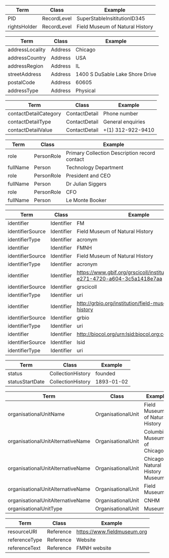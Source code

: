 | Term | Class | Example | 
| ---- | ----- | ------- | 
| PID | RecordLevel | SuperStableInsititutionID345 | 
| rightsHolder | RecordLevel | Field Museum of Natural History | 

| Term | Class | Example | 
| ---- | ----- | ------- | 
| addressLocality | Address | Chicago | 
| addressCountry | Address | USA | 
| addressRegion | Address | IL | 
| streetAddress | Address | 1400 S DuSable Lake Shore Drive | 
| postalCode | Address | 60605 | 
| addressType | Address | Physical | 

| Term | Class | Example | 
| ---- | ----- | ------- | 
| contactDetailCategory | ContactDetail | Phone number | 
| contactDetailType | ContactDetail | General enquiries | 
| contactDetailValue | ContactDetail | +(1) 312-922-9410 | 

| Term | Class | Example | 
| ---- | ----- | ------- | 
| role | PersonRole | Primary Collection Description record contact | 
| fullName | Person | Technology Department | 
| role | PersonRole | President and CEO | 
| fullName | Person | Dr Julian Siggers | 
| role | PersonRole | CFO | 
| fullName | Person | Le Monte Booker | 

| Term | Class | Example | 
| ---- | ----- | ------- | 
| identifier | Identifier | FM | 
| identifierSource | Identifier | Field Museum of Natural History | 
| identifierType | Identifier | acronym | 
| identifier | Identifier | FMNH | 
| identifierSource | Identifier | Field Museum of Natural History | 
| identifierType | Identifier | acronym | 
| identifier | Identifier | https://www.gbif.org/grscicoll/institution/e71f36f1-e271-4720-a604-3c5a1418e7aa | 
| identifierSource | Identifier | grscicoll | 
| identifierType | Identifier | uri | 
| identifier | Identifier | http://grbio.org/institution/field-museum-natural-history | 
| identifierSource | Identifier | grbio | 
| identifierType | Identifier | uri | 
| identifier | Identifier | http://biocol.org/urn:lsid:biocol.org:col:34795 | 
| identifierSource | Identifier | lsid | 
| identifierType | Identifier | uri | 

| Term | Class | Example | 
| ---- | ----- | ------- | 
| status | CollectionHistory | founded | 
| statusStartDate | CollectionHistory | 1893-01-02 | 

| Term | Class | Example | 
| ---- | ----- | ------- | 
| organisationalUnitName | OrganisationalUnit | Field Museum of Natural History | 
| organisationalUnitAlternativeName | OrganisationalUnit | Columbian Museum of Chicago | 
| organisationalUnitAlternativeName | OrganisationalUnit | Chicago Natural History Museum | 
| organisationalUnitAlternativeName | OrganisationalUnit | Field Museum | 
| organisationalUnitAlternativeName | OrganisationalUnit | CNHM | 
| organisationalUnitType | OrganisationalUnit | Museum | 

| Term | Class | Example | 
| ---- | ----- | ------- | 
| resourceURI | Reference | https://www.fieldmuseum.org | 
| referenceType | Reference | Website | 
| referenceText | Reference | FMNH website | 
